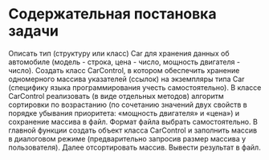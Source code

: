 # Содержательная постановка задачи
Описать тип (структуру или класс) Car для хранения данных об автомобиле (модель - строка, цена - число, мощность двигателя - число). Создать класс CarControl, в котором обеспечить хранение одномерного массива указателей (ссылок) на экземпляры типа Car (специфику языка программирования учесть самостоятельно). В классе CarControl реализовать (в виде отдельных методов) алгоритм сортировки по возрастанию (по сочетанию значений двух свойств в порядке убывания приоритета: «мощность двигателя» и «цена») и сохранение массива в файл. Формат файла выбрать самостоятельно. В главной функции создать объект класса CarControl и заполнить массив в диалоговом режиме (предварительно запросив размер массива у пользователя). Далее отсортировать массив. Вывести результат в файл.
